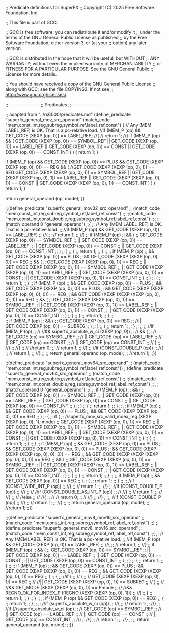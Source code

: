 ;; Predicate definitions for SuperFX
;; Copyright (C) 2025 Free Software Foundation, Inc.

;; This file is part of GCC.

;; GCC is free software; you can redistribute it and/or modify it
;; under the terms of the GNU General Public License as published
;; by the Free Software Foundation; either version 3, or (at your
;; option) any later version.

;; GCC is distributed in the hope that it will be useful, but WITHOUT
;; ANY WARRANTY; without even the implied warranty of MERCHANTABILITY
;; or FITNESS FOR A PARTICULAR PURPOSE.  See the GNU General Public
;; License for more details.

;; You should have received a copy of the GNU General Public License
;; along with GCC; see the file COPYING3.  If not see
;; <http://www.gnu.org/licenses/>.

;; ---------------
;; Predicates
;; ---------------

;; adapted from "../rs6000/predicates.md"
(define_predicate "superfx_general_mov_src_operand"
  (match_code "mem,const_int,reg,subreg,symbol_ref,label_ref,const")
{
  // Any (MEM LABEL_REF) is OK. That is a pc-relative load.
  //if (MEM_P (op) && GET_CODE (XEXP (op, 0)) == LABEL_REF)
  //{
  //  return 1;
  //}
  if (MEM_P (op)
    && (
      GET_CODE (XEXP (op, 0)) == SYMBOL_REF
      || GET_CODE (XEXP (op, 0)) == LABEL_REF
      || GET_CODE (XEXP (op, 0)) == CONST
      || GET_CODE (XEXP (op, 0)) == CONST_INT
    )
  )
  {
    return 1;
  }

  if (MEM_P (op)
    && GET_CODE (XEXP (op, 0)) == PLUS
    && GET_CODE (XEXP (XEXP (op, 0), 0)) == REG
    && (
      //GET_CODE (XEXP (XEXP (op, 0), 1)) == REG
      GET_CODE (XEXP (XEXP (op, 0), 1)) == SYMBOL_REF
      || GET_CODE (XEXP (XEXP (op, 0), 1)) == LABEL_REF
      || GET_CODE (XEXP (XEXP (op, 0), 1)) == CONST
      || GET_CODE (XEXP (XEXP (op, 0), 1)) == CONST_INT
    )
  )
  {
    return 1;
  }

  return general_operand (op, mode);
})

;;(define_predicate "superfx_general_mov32_src_operand"
;;  (match_code "mem,const_int,reg,subreg,symbol_ref,label_ref,const")
;;  ;;(match_code "mem,const_int,const_double,reg,subreg,symbol_ref,label_ref,const")
;;  ;;(match_operand 0 "general_operand")
;;{
;;  // Any (MEM LABEL_REF) is OK. That is a pc-relative load.
;;  //if (MEM_P (op) && GET_CODE (XEXP (op, 0)) == LABEL_REF)
;;  //{
;;  //  return 1;
;;  //}
;;  if (MEM_P (op)
;;    && (
;;      GET_CODE (XEXP (op, 0)) == SYMBOL_REF
;;      || GET_CODE (XEXP (op, 0)) == LABEL_REF
;;      || GET_CODE (XEXP (op, 0)) == CONST
;;      || GET_CODE (XEXP (op, 0)) == CONST_INT
;;    )
;;  )
;;  {
;;    return 1;
;;  }
;;
;;  if (MEM_P (op)
;;    && GET_CODE (XEXP (op, 0)) == PLUS
;;    && GET_CODE (XEXP (XEXP (op, 0), 0)) == REG
;;    && (
;;      GET_CODE (XEXP (XEXP (op, 0), 1)) == REG
;;      || GET_CODE (XEXP (XEXP (op, 0), 1)) == SYMBOL_REF
;;      || GET_CODE (XEXP (XEXP (op, 0), 1)) == LABEL_REF
;;      || GET_CODE (XEXP (XEXP (op, 0), 1)) == CONST
;;      || GET_CODE (XEXP (XEXP (op, 0), 1)) == CONST_INT
;;    )
;;  )
;;  {
;;    return 1;
;;  }
;;  if (MEM_P (op)
;;    && GET_CODE (XEXP (op, 0)) == PLUS
;;    && GET_CODE (XEXP (XEXP (op, 0), 0)) == PLUS
;;    && GET_CODE (XEXP (XEXP (XEXP (op, 0), 0), 0)) == REG
;;    && GET_CODE (XEXP (XEXP (XEXP (op, 0), 0), 1)) == REG
;;    && (
;;      GET_CODE (XEXP (XEXP (op, 0), 1)) == SYMBOL_REF
;;      || GET_CODE (XEXP (XEXP (op, 0), 1)) == LABEL_REF
;;      || GET_CODE (XEXP (XEXP (op, 0), 1)) == CONST
;;      || GET_CODE (XEXP (XEXP (op, 0), 1)) == CONST_INT
;;    )
;;  )
;;  {
;;    return 1;
;;  }
;;      
;;  if (MEM_P (op)
;;    && (
;;      GET_CODE (XEXP (op, 0)) == REG
;;      //|| GET_CODE (XEXP (op, 0)) == SUBREG
;;    )
;;  )
;;  {
;;    return 1;
;;  }
;;
;;
;;  //if (MEM_P (op)
;;  //  //&& superfx_absolute_w_ci (XEXP (op, 0))
;;  //  && (
;;  //    GET_CODE (op) == SYMBOL_REF
;;  //    || GET_CODE (op) == LABEL_REF
;;  //    || GET_CODE (op) == CONST
;;  //    || GET_CODE (op) == CONST_INT
;;  //  )
;;  //)
;;  //{
;;  //  //return 0;
;;  //  return 1;
;;  //}
;;  //if (CONST_DOUBLE_P (op))
;;  //{
;;  //  return 1;
;;  //}
;;
;;  return general_operand (op, mode);
;;  //return 1;
;;})

;;(define_predicate "superfx_general_mov64_src_operand"
;;  (match_code "mem,const_int,reg,subreg,symbol_ref,label_ref,const"))
;;(define_predicate "superfx_general_mov64_src_operand"
;;  (match_code "mem,const_int,reg,subreg,symbol_ref,label_ref,const")
;;  ;;(match_code "mem,const_int,const_double,reg,subreg,symbol_ref,label_ref,const")
;;  ;;(match_operand 0 "general_operand")
;;{
;;  if (MEM_P (op)
;;    && (
;;      GET_CODE (XEXP (op, 0)) == SYMBOL_REF
;;      || GET_CODE (XEXP (op, 0)) == LABEL_REF
;;      || GET_CODE (XEXP (op, 0)) == CONST
;;      || GET_CODE (XEXP (op, 0)) == CONST_INT
;;    )
;;  )
;;  {
;;    return 1;
;;  }
;;
;;  if (MEM_P (op)
;;    && GET_CODE (XEXP (op, 0)) == PLUS
;;    && GET_CODE (XEXP (XEXP (op, 0), 0)) == REG
;;  )
;;  {
;;    if (
;;      //superfx_mov_src_valid_index_reg (XEXP (XEXP (op, 0), 1), mode)
;;      GET_CODE (XEXP (XEXP (op, 0), 1)) == REG
;;      || GET_CODE (XEXP (XEXP (op, 0), 1)) == SYMBOL_REF
;;      || GET_CODE (XEXP (XEXP (op, 0), 1)) == LABEL_REF
;;      || GET_CODE (XEXP (XEXP (op, 0), 1)) == CONST
;;      || GET_CODE (XEXP (XEXP (op, 0), 1)) == CONST_INT
;;    )
;;    {
;;      return 1;
;;    }
;;  }
;;  if (MEM_P (op)
;;    && GET_CODE (XEXP (op, 0)) == PLUS
;;    && GET_CODE (XEXP (XEXP (op, 0), 0)) == PLUS
;;    && GET_CODE (XEXP (XEXP (XEXP (op, 0), 0), 0)) == REG
;;    && GET_CODE (XEXP (XEXP (XEXP (op, 0), 0), 1)) == REG
;;    && (
;;      GET_CODE (XEXP (XEXP (op, 0), 1)) == SYMBOL_REF
;;      || GET_CODE (XEXP (XEXP (op, 0), 1)) == LABEL_REF
;;      || GET_CODE (XEXP (XEXP (op, 0), 1)) == CONST
;;      || GET_CODE (XEXP (XEXP (op, 0), 1)) == CONST_INT
;;    )
;;  )
;;  {
;;    return 1;
;;  }
;;
;;  if (MEM_P (op)
;;    && GET_CODE (XEXP (op, 0)) == REG
;;  )
;;  {
;;    return 1;
;;  }
;;
;;  //if (CONST_WIDE_INT_P (op))
;;  //{
;;  //  return 1;
;;  //}
;;  //if (CONST_DOUBLE_P (op))
;;  //{
;;  //  //if (CONST_DOUBLE_AS_INT_P (op))
;;  //  //{
;;  //    return 1;
;;  //  //}
;;  //  //else
;;  //  //{
;;  //  //  return 0;
;;  //  //}
;;  //}
;;
;;  //if (CONST_DOUBLE_P (op))
;;  //{
;;  //  return 1;
;;  //}
;;
;;  return general_operand (op, mode);
;;  //return 1;
;;})

;;(define_predicate "superfx_general_mov8_mov16_src_operand"
;;  (match_code "mem,const_int,reg,subreg,symbol_ref,label_ref,const")
;;)
;;(define_predicate "superfx_general_mov8_mov16_src_operand"
;;  (match_code "mem,const_int,reg,subreg,symbol_ref,label_ref,const")
;;{
;;  // Any (MEM LABEL_REF) is OK. That is a pc-relative load.
;;  //if (MEM_P (op) && GET_CODE (XEXP (op, 0)) == LABEL_REF)
;;  //{
;;  //  return 1;
;;  //}
;;  if (MEM_P (op)
;;    && (
;;      GET_CODE (XEXP (op, 0)) == SYMBOL_REF
;;      || GET_CODE (XEXP (op, 0)) == LABEL_REF
;;      || GET_CODE (XEXP (op, 0)) == CONST
;;      || GET_CODE (XEXP (op, 0)) == CONST_INT
;;    )
;;  )
;;  {
;;    return 1;
;;  }
;;
;;  if (MEM_P (op)
;;    && GET_CODE (XEXP (op, 0)) == PLUS
;;    && GET_CODE (XEXP (XEXP (op, 0), 0)) == REG
;;    && GET_CODE (XEXP (XEXP (op, 0), 1)) == REG
;;  )
;;  {
;;    //if (
;;    //  (
;;    //    GET_CODE (XEXP (XEXP (op, 0), 1)) == REG
;;    //    //|| GET_CODE (XEXP (XEXP (op, 0), 1)) == SUBREG
;;    //  )
;;    //  //&& GET_MODE (XEXP (XEXP (op, 0), 1)) == Pmode
;;    //  //&& REGNO_OK_FOR_INDEX_P (REGNO (XEXP (XEXP (op, 0), 1)))
;;    //)
;;    {
;;      return 1;
;;    }
;;  }
;;
;;  if (MEM_P (op) && GET_CODE (XEXP (op, 0)) == REG)
;;  {
;;    return 1;
;;  }
;;
;;  //if (superfx_absolute_w_ci (op))
;;  //{
;;  //  return 1;
;;  //}
;;  //if (//superfx_absolute_w_ci (op)
;;  //  GET_CODE (op) == SYMBOL_REF
;;  //  || GET_CODE (op) == LABEL_REF
;;  //  || GET_CODE (op) == CONST
;;  //  || GET_CODE (op) == CONST_INT
;;  //)
;;  //{
;;  //  return 1;
;;  //}
;;
;;  return general_operand (op, mode);
;;})
